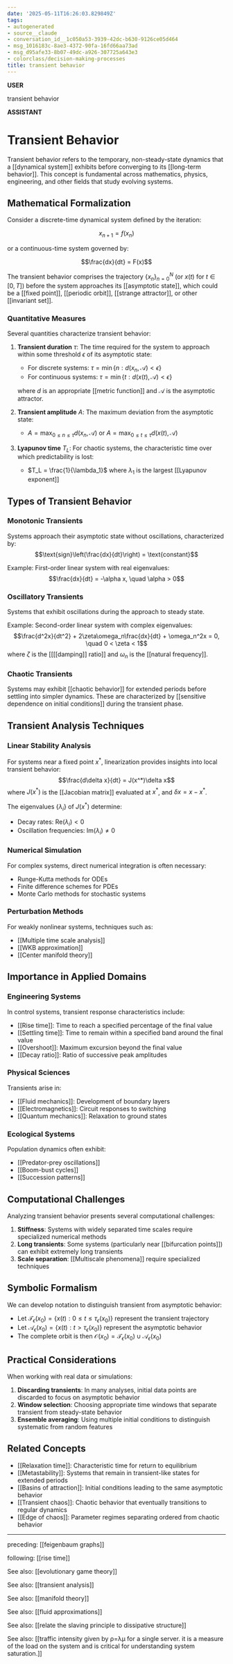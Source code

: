 ```yaml
---
date: '2025-05-11T16:26:03.829849Z'
tags:
- autogenerated
- source__claude
- conversation_id__1c050a53-3939-42dc-b630-9126ce05d464
- msg_1016183c-8ae3-4372-90fa-16fd66aa73ad
- msg_d95afe33-8b07-49dc-a926-307725a643e3
- colorclass/decision-making-processes
title: transient behavior
---
```


**USER**

transient behavior


**ASSISTANT**

# Transient Behavior

Transient behavior refers to the temporary, non-steady-state dynamics that a [[dynamical system]] exhibits before converging to its [[long-term behavior]]. This concept is fundamental across mathematics, physics, engineering, and other fields that study evolving systems.

## Mathematical Formalization

Consider a discrete-time dynamical system defined by the iteration:

$$x_{n+1} = f(x_n)$$

or a continuous-time system governed by:

$$\frac{dx}{dt} = F(x)$$

The transient behavior comprises the trajectory $\{x_n\}_{n=0}^{N}$ (or $x(t)$ for $t \in [0, T]$) before the system approaches its [[asymptotic state]], which could be a [[fixed point]], [[periodic orbit]], [[strange attractor]], or other [[invariant set]].

### Quantitative Measures

Several quantities characterize transient behavior:

1. **Transient duration** $\tau$: The time required for the system to approach within some threshold $\epsilon$ of its asymptotic state:
   - For discrete systems: $\tau = \min\{n : d(x_n, \mathcal{A}) < \epsilon\}$
   - For continuous systems: $\tau = \min\{t : d(x(t), \mathcal{A}) < \epsilon\}$
   
   where $d$ is an appropriate [[metric function]] and $\mathcal{A}$ is the asymptotic attractor.

2. **Transient amplitude** $A$: The maximum deviation from the asymptotic state:
   - $A = \max_{0 \leq n \leq \tau} d(x_n, \mathcal{A})$ or $A = \max_{0 \leq t \leq \tau} d(x(t), \mathcal{A})$

3. **Lyapunov time** $T_L$: For chaotic systems, the characteristic time over which predictability is lost:
   - $T_L = \frac{1}{\lambda_1}$ where $\lambda_1$ is the largest [[Lyapunov exponent]]

## Types of Transient Behavior

### Monotonic Transients

Systems approach their asymptotic state without oscillations, characterized by:
$$\text{sign}\left(\frac{dx}{dt}\right) = \text{constant}$$

Example: First-order linear system with real eigenvalues:
$$\frac{dx}{dt} = -\alpha x, \quad \alpha > 0$$

### Oscillatory Transients

Systems that exhibit oscillations during the approach to steady state.

Example: Second-order linear system with complex eigenvalues:
$$\frac{d^2x}{dt^2} + 2\zeta\omega_n\frac{dx}{dt} + \omega_n^2x = 0, \quad 0 < \zeta < 1$$
where $\zeta$ is the [[[[damping]] ratio]] and $\omega_n$ is the [[natural frequency]].

### Chaotic Transients

Systems may exhibit [[chaotic behavior]] for extended periods before settling into simpler dynamics. These are characterized by [[sensitive dependence on initial conditions]] during the transient phase.

## Transient Analysis Techniques

### Linear Stability Analysis

For systems near a fixed point $x^*$, linearization provides insights into local transient behavior:
$$\frac{d\delta x}{dt} = J(x^*)\delta x$$
where $J(x^*)$ is the [[Jacobian matrix]] evaluated at $x^*$, and $\delta x = x - x^*$.

The eigenvalues $\{\lambda_i\}$ of $J(x^*)$ determine:
- Decay rates: $\text{Re}(\lambda_i) < 0$
- Oscillation frequencies: $\text{Im}(\lambda_i) \neq 0$

### Numerical Simulation

For complex systems, direct numerical integration is often necessary:
- Runge-Kutta methods for ODEs
- Finite difference schemes for PDEs
- Monte Carlo methods for stochastic systems

### Perturbation Methods

For weakly nonlinear systems, techniques such as:
- [[Multiple time scale analysis]]
- [[WKB approximation]]
- [[Center manifold theory]]

## Importance in Applied Domains

### Engineering Systems

In control systems, transient response characteristics include:
- [[Rise time]]: Time to reach a specified percentage of the final value
- [[Settling time]]: Time to remain within a specified band around the final value
- [[Overshoot]]: Maximum excursion beyond the final value
- [[Decay ratio]]: Ratio of successive peak amplitudes

### Physical Sciences

Transients arise in:
- [[Fluid mechanics]]: Development of boundary layers
- [[Electromagnetics]]: Circuit responses to switching
- [[Quantum mechanics]]: Relaxation to ground states

### Ecological Systems

Population dynamics often exhibit:
- [[Predator-prey oscillations]]
- [[Boom-bust cycles]]
- [[Succession patterns]]

## Computational Challenges

Analyzing transient behavior presents several computational challenges:

1. **Stiffness**: Systems with widely separated time scales require specialized numerical methods
2. **Long transients**: Some systems (particularly near [[bifurcation points]]) can exhibit extremely long transients
3. **Scale separation**: [[Multiscale phenomena]] require specialized techniques

## Symbolic Formalism

We can develop notation to distinguish transient from asymptotic behavior:

- Let $\mathcal{T}_{\epsilon}(x_0) = \{x(t) : 0 \leq t \leq \tau_{\epsilon}(x_0)\}$ represent the transient trajectory
- Let $\mathcal{A}_{\epsilon}(x_0) = \{x(t) : t > \tau_{\epsilon}(x_0)\}$ represent the asymptotic behavior
- The complete orbit is then $\mathcal{O}(x_0) = \mathcal{T}_{\epsilon}(x_0) \cup \mathcal{A}_{\epsilon}(x_0)$

## Practical Considerations

When working with real data or simulations:

1. **Discarding transients**: In many analyses, initial data points are discarded to focus on asymptotic behavior
2. **Window selection**: Choosing appropriate time windows that separate transient from steady-state behavior
3. **Ensemble averaging**: Using multiple initial conditions to distinguish systematic from random features

## Related Concepts

- [[Relaxation time]]: Characteristic time for return to equilibrium
- [[Metastability]]: Systems that remain in transient-like states for extended periods
- [[Basins of attraction]]: Initial conditions leading to the same asymptotic behavior
- [[Transient chaos]]: Chaotic behavior that eventually transitions to regular dynamics
- [[Edge of chaos]]: Parameter regimes separating ordered from chaotic behavior


---

preceding: [[feigenbaum graphs]]  


following: [[rise time]]

See also: [[evolutionary game theory]]


See also: [[transient analysis]]


See also: [[manifold theory]]


See also: [[fluid approximations]]


See also: [[relate the slaving principle to dissipative structure]]


See also: [[traffic intensity given by ρ=λμ for a single server. it is a measure of the load on the system and is critical for understanding system saturation.]]